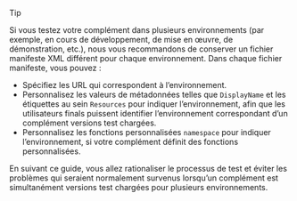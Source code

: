 > [!TIP]
> Si vous testez votre complément dans plusieurs environnements (par exemple, en cours de développement, de mise en œuvre, de démonstration, etc.), nous vous recommandons de conserver un fichier manifeste XML différent pour chaque environnement. Dans chaque fichier manifeste, vous pouvez :
> - Spécifiez les URL qui correspondent à l’environnement.
> - Personnalisez les valeurs de métadonnées telles que `DisplayName` et les étiquettes au sein `Resources` pour indiquer l’environnement, afin que les utilisateurs finals puissent identifier l’environnement correspondant d’un complément versions test chargées. 
> - Personnalisez les fonctions personnalisées `namespace` pour indiquer l’environnement, si votre complément définit des fonctions personnalisées.
> 
> En suivant ce guide, vous allez rationaliser le processus de test et éviter les problèmes qui seraient normalement survenus lorsqu’un complément est simultanément versions test chargées pour plusieurs environnements.